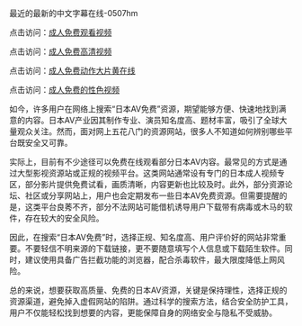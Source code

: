 最近的最新的中文字幕在线-0507hm


点击访问：<a href="https://bered.pages.dev/">成人免费观看视频</a>

点击访问：<a href="https://rtj-3zo.pages.dev/">成人免费高清视频</a>

点击访问：<a href="https://vassv.pages.dev/">成人免费动作大片黄在线</a>

点击访问：<a href="https://gsd-agv.pages.dev/">成人免费的性色视频</a>


如今，许多用户在网络上搜索“日本AV免费”资源，期望能够方便、快速地找到满意的内容。日本AV产业因其制作专业、演员知名度高、题材丰富，吸引了全球大量观众关注。然而，面对网上五花八门的资源网站，很多人不知道如何辨别哪些平台既安全又可靠。

实际上，目前有不少途径可以免费在线观看部分日本AV内容。最常见的方式是通过大型影视资源站或正规的视频平台。这类网站通常设有专门的日本成人视频专区，部分影片提供免费试看，画质清晰，内容更新也比较及时。此外，部分资源论坛、社区或分享网站上，用户也会定期发布一些日本AV免费资源。但需要提醒的是，这类平台良莠不齐，部分不法网站可能借机诱导用户下载带有病毒或木马的软件，存在较大的安全风险。

因此，在搜索“日本AV免费”时，选择正规、知名度高、用户评价好的网站非常重要。不要轻信不明来源的下载链接，更不要随意填写个人信息或下载陌生软件。同时，建议使用具备广告拦截功能的浏览器，配合杀毒软件，最大限度降低上网风险。

总的来说，想要获取高质量、免费的日本AV资源，关键是保持理性，选择正规的资源渠道，避免掉入虚假网站的陷阱。通过科学的搜索方法，结合安全防护工具，用户不仅能轻松找到想要的内容，更能保障自身的网络安全与隐私不受威胁。





<span style="display:none;">[Canonical link]( ）</span>
